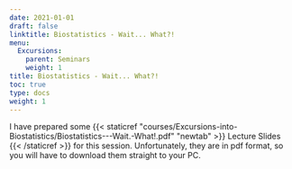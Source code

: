 ```yaml
---
date: 2021-01-01
draft: false
linktitle: Biostatistics - Wait... What?!
menu:
  Excursions:
    parent: Seminars
    weight: 1
title: Biostatistics - Wait... What?!
toc: true
type: docs
weight: 1
---
```


I have prepared some {{< staticref "courses/Excursions-into-Biostatistics/Biostatistics---Wait.-What!.pdf" "newtab" >}} Lecture Slides {{< /staticref >}} for this session. Unfortunately, they are in pdf format, so you will have to download them straight to your PC.
